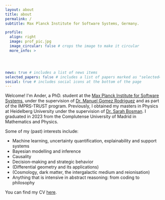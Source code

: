 ```yaml
---
layout: about
title: about
permalink: /
subtitle: Max Planck Institute for Software Systems, Germany.

profile:
  align: right
  image: prof_pic.jpg
  image_circular: false # crops the image to make it circular
  more_info: >




news: true # includes a list of news items
selected_papers: false # includes a list of papers marked as "selected={true}"
social: true # includes social icons at the bottom of the page
---
```


Welcome! I'm Ander, a PhD. student at the [Max Planck Institute for Software Systems](https://www.mpi-sws.org), under the supervision of [Dr. Manuel Gomez Rodriguez](https://people.mpi-sws.org/~manuelgr/) and as part of the IMPRS-TRUST program. Previously, I obtained my masters in Physics at Heidelberg University under the supervision of [Dr. Sarah Bosman](https://sites.google.com/view/sarahbosman). I graduated in 2023 from the Complutense University of Madrid in Mathematics and Physics.

Some of my (past) interests include:
* Machine learning, uncertainty quantification, explainability and support systems
* Bayesian modelling and inference
* Causality
* Decision-making and strategic behavior
* (Differential geometry and its applications)
* (Cosmology, dark matter, the intergalactic medium and reionisation)
* Anything that is intensive in abstract reasoning: from coding to philosophy

You can find my CV [here](/assets/pdf/CV.pdf).